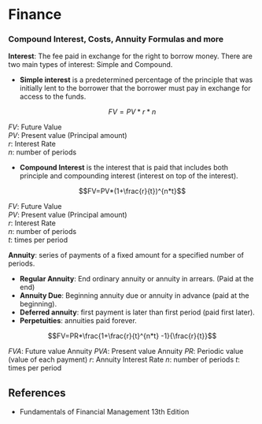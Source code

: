 # **Finance**
### **Compound Interest, Costs, Annuity Formulas and more**


**Interest**: The fee paid in exchange for the right to borrow money. There are two main types of interest: Simple and Compound.

- **Simple interest** is a predetermined percentage of the principle that was initially lent to the borrower that the borrower must pay in exchange for access to the funds.  

$$FV=PV*r*n$$  

$FV$: Future Value  
$PV$: Present value (Principal amount)  
$r$: Interest Rate  
$n$: number of periods 

- **Compound Interest** is the interest that is paid that includes both principle and compounding interest (interest on top of the interest).  

$$FV=PV*(1+\frac{r}{t})^{n*t}$$  

$FV$: Future Value  
$PV$: Present value (Principal amount)  
$r$: Interest Rate  
$n$: number of periods   
$t$: times per period 



**Annuity**: series of payments of a fixed amount for a specified number of periods.
- **Regular Annuity**: End ordinary annuity or annuity in arrears. (Paid at the end)
- **Annuity Due**: Beginning annuity due or annuity in advance (paid at the beginning).
- **Deferred annuity**: first payment is later than first period (paid first later).
- **Perpetuities**: annuities paid forever.


$$FV=PR*\frac{1+\frac{r}{t}^{n*t} -1}{\frac{r}{t}}$$  

$FVA$: Future value Annuity
$PVA$: Present value Annuity
$PR$: Periodic value (value of each payment)
$r$: Annuity Interest Rate
$n$: number of periods 
$t$: times per period 

## References

* Fundamentals of Financial Management 13th Edition
